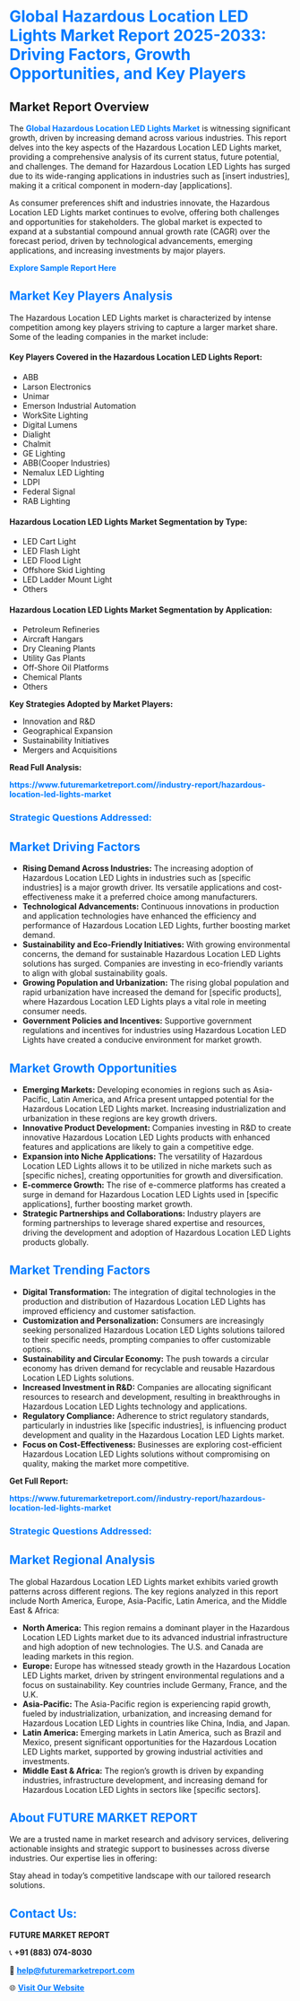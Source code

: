 <h1 style="color: #007BFF;">Global Hazardous Location LED Lights Market Report 2025-2033: Driving Factors, Growth Opportunities, and Key Players</h1>

<section id="overview">
<h2>Market Report Overview</h2>
<p>The <a href="https://www.futuremarketreport.com//industry-report/hazardous-location-led-lights-market" style="color: #007BFF; text-decoration: none;"><strong>Global Hazardous Location LED Lights Market</strong></a> is witnessing significant growth, driven by increasing demand across various industries. This report delves into the key aspects of the Hazardous Location LED Lights market, providing a comprehensive analysis of its current status, future potential, and challenges. The demand for Hazardous Location LED Lights has surged due to its wide-ranging applications in industries such as [insert industries], making it a critical component in modern-day [applications].</p>
<p>As consumer preferences shift and industries innovate, the Hazardous Location LED Lights market continues to evolve, offering both challenges and opportunities for stakeholders. The global market is expected to expand at a substantial compound annual growth rate (CAGR) over the forecast period, driven by technological advancements, emerging applications, and increasing investments by major players.</p>
</section>

<section id="overview">
<p><a href="https://www.futuremarketreport.com//request-sample/reportId=81865" style="color: #007BFF; text-decoration: none;"><strong>Explore Sample Report Here</strong></a></p>
</section>

<section id="key-players">
<h2 style="color: #007BFF;">Market Key Players Analysis</h2>
<p>The Hazardous Location LED Lights market is characterized by intense competition among key players striving to capture a larger market share. Some of the leading companies in the market include:</p>
<h4>Key Players Covered in the Hazardous Location LED Lights Report:</h4>
<ul><li>ABB</li><li>Larson Electronics</li><li>Unimar</li><li>Emerson Industrial Automation</li><li>WorkSite Lighting</li><li>Digital Lumens</li><li>Dialight</li><li>Chalmit</li><li>GE Lighting</li><li>ABB(Cooper Industries)</li><li>Nemalux LED Lighting</li><li>LDPI</li><li>Federal Signal</li><li>RAB Lighting</li></ul>
<h4>Hazardous Location LED Lights Market Segmentation by Type:</h4>
<ul><li>LED Cart Light</li><li>LED Flash Light</li><li>LED Flood Light</li><li>Offshore Skid Lighting</li><li>LED Ladder Mount Light</li><li>Others</li></ul>

<h4>Hazardous Location LED Lights Market Segmentation by Application:</h4>
<ul><li>Petroleum Refineries</li><li>Aircraft Hangars</li><li>Dry Cleaning Plants</li><li>Utility Gas Plants</li><li>Off-Shore Oil Platforms</li><li>Chemical Plants</li><li>Others</li></ul>
<p><strong>Key Strategies Adopted by Market Players:</strong></p>
<ul>
<li>Innovation and R&D</li>
<li>Geographical Expansion</li>
<li>Sustainability Initiatives</li>
<li>Mergers and Acquisitions</li>
</ul>
</section>

<section>
<p><strong>Read Full Analysis: </strong></p><a href="https://www.futuremarketreport.com//industry-report/hazardous-location-led-lights-market" style="color: #007BFF; text-decoration: none;"><strong>https://www.futuremarketreport.com//industry-report/hazardous-location-led-lights-market</strong></a>
<h3 style="color: #007BFF;">Strategic Questions Addressed:</h3>
</section>

<section id="driving-factors">
<h2 style="color: #007BFF;">Market Driving Factors</h2>
<ul>
<li><strong>Rising Demand Across Industries:</strong> The increasing adoption of Hazardous Location LED Lights in industries such as [specific industries] is a major growth driver. Its versatile applications and cost-effectiveness make it a preferred choice among manufacturers.</li>
<li><strong>Technological Advancements:</strong> Continuous innovations in production and application technologies have enhanced the efficiency and performance of Hazardous Location LED Lights, further boosting market demand.</li>
<li><strong>Sustainability and Eco-Friendly Initiatives:</strong> With growing environmental concerns, the demand for sustainable Hazardous Location LED Lights solutions has surged. Companies are investing in eco-friendly variants to align with global sustainability goals.</li>
<li><strong>Growing Population and Urbanization:</strong> The rising global population and rapid urbanization have increased the demand for [specific products], where Hazardous Location LED Lights plays a vital role in meeting consumer needs.</li>
<li><strong>Government Policies and Incentives:</strong> Supportive government regulations and incentives for industries using Hazardous Location LED Lights have created a conducive environment for market growth.</li>
</ul>
</section>

<section id="growth-opportunities">
<h2 style="color: #007BFF;">Market Growth Opportunities</h2>
<ul>
<li><strong>Emerging Markets:</strong> Developing economies in regions such as Asia-Pacific, Latin America, and Africa present untapped potential for the Hazardous Location LED Lights market. Increasing industrialization and urbanization in these regions are key growth drivers.</li>
<li><strong>Innovative Product Development:</strong> Companies investing in R&D to create innovative Hazardous Location LED Lights products with enhanced features and applications are likely to gain a competitive edge.</li>
<li><strong>Expansion into Niche Applications:</strong> The versatility of Hazardous Location LED Lights allows it to be utilized in niche markets such as [specific niches], creating opportunities for growth and diversification.</li>
<li><strong>E-commerce Growth:</strong> The rise of e-commerce platforms has created a surge in demand for Hazardous Location LED Lights used in [specific applications], further boosting market growth.</li>
<li><strong>Strategic Partnerships and Collaborations:</strong> Industry players are forming partnerships to leverage shared expertise and resources, driving the development and adoption of Hazardous Location LED Lights products globally.</li>
</ul>
</section>

<section id="trending-factors">
<h2 style="color: #007BFF;">Market Trending Factors</h2>
<ul>
<li><strong>Digital Transformation:</strong> The integration of digital technologies in the production and distribution of Hazardous Location LED Lights has improved efficiency and customer satisfaction.</li>
<li><strong>Customization and Personalization:</strong> Consumers are increasingly seeking personalized Hazardous Location LED Lights solutions tailored to their specific needs, prompting companies to offer customizable options.</li>
<li><strong>Sustainability and Circular Economy:</strong> The push towards a circular economy has driven demand for recyclable and reusable Hazardous Location LED Lights solutions.</li>
<li><strong>Increased Investment in R&D:</strong> Companies are allocating significant resources to research and development, resulting in breakthroughs in Hazardous Location LED Lights technology and applications.</li>
<li><strong>Regulatory Compliance:</strong> Adherence to strict regulatory standards, particularly in industries like [specific industries], is influencing product development and quality in the Hazardous Location LED Lights market.</li>
<li><strong>Focus on Cost-Effectiveness:</strong> Businesses are exploring cost-efficient Hazardous Location LED Lights solutions without compromising on quality, making the market more competitive.</li>
</ul>
</section>

<section>
<p><strong>Get Full Report: </strong></p><a href="https://www.futuremarketreport.com//industry-report/hazardous-location-led-lights-market" style="color: #007BFF; text-decoration: none;"><strong>https://www.futuremarketreport.com//industry-report/hazardous-location-led-lights-market</strong></a>
<h3 style="color: #007BFF;">Strategic Questions Addressed:</h3>
</section>


<section id="regional-analysis">
<h2 style="color: #007BFF;">Market Regional Analysis</h2>
<p>The global Hazardous Location LED Lights market exhibits varied growth patterns across different regions. The key regions analyzed in this report include North America, Europe, Asia-Pacific, Latin America, and the Middle East & Africa:</p>
<ul>
<li><strong>North America:</strong> This region remains a dominant player in the Hazardous Location LED Lights market due to its advanced industrial infrastructure and high adoption of new technologies. The U.S. and Canada are leading markets in this region.</li>
<li><strong>Europe:</strong> Europe has witnessed steady growth in the Hazardous Location LED Lights market, driven by stringent environmental regulations and a focus on sustainability. Key countries include Germany, France, and the U.K.</li>
<li><strong>Asia-Pacific:</strong> The Asia-Pacific region is experiencing rapid growth, fueled by industrialization, urbanization, and increasing demand for Hazardous Location LED Lights in countries like China, India, and Japan.</li>
<li><strong>Latin America:</strong> Emerging markets in Latin America, such as Brazil and Mexico, present significant opportunities for the Hazardous Location LED Lights market, supported by growing industrial activities and investments.</li>
<li><strong>Middle East & Africa:</strong> The region’s growth is driven by expanding industries, infrastructure development, and increasing demand for Hazardous Location LED Lights in sectors like [specific sectors].</li>
</ul>
</section>

<footer>
<h2 style="color: #007BFF;">About FUTURE MARKET REPORT</h2>
<p>We are a trusted name in market research and advisory services, delivering actionable insights and strategic support to businesses across diverse industries. Our expertise lies in offering:</p>

<p>Stay ahead in today’s competitive landscape with our tailored research solutions.</p>

<h2 style="color: #007BFF;">Contact Us:</h2>
<p><strong>FUTURE MARKET REPORT</strong></p>
<p>📞 <strong>+91 (883) 074-8030</strong></p>
<p>📧 <strong><a href="mailto:help@futuremarketreport.com" style="color: #007BFF;">help@futuremarketreport.com</a></strong></p>
<p>🌐 <strong><a href="https://www.futuremarketreport.com/" style="color: #007BFF;">Visit Our Website</a></strong></p>
</footer>